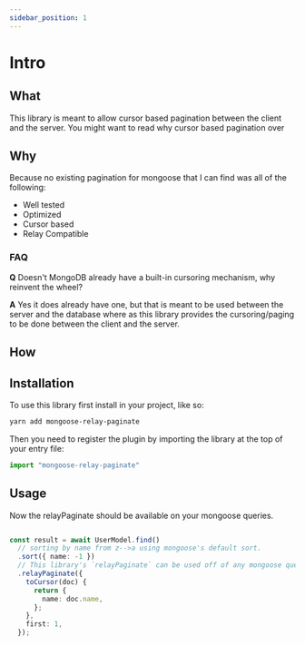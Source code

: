 ```yaml
---
sidebar_position: 1
---
```


# Intro

## What

This library is meant to allow cursor based pagination between the client and the server. You might want to read why cursor based pagination over

## Why

Because no existing pagination for mongoose that I can find was all of the following:

- Well tested
- Optimized
- Cursor based
- Relay Compatible

### FAQ

**Q** Doesn't MongoDB already have a built-in cursoring mechanism, why reinvent the wheel?

**A** Yes it does already have one, but that is meant to be used between the server and the database where as this library provides the cursoring/paging to be done between the client and the server.

## How

## Installation

To use this library first install in your project, like so:

```bash
yarn add mongoose-relay-paginate
```

Then you need to register the plugin by importing the library at the top of your entry file:

```ts
import "mongoose-relay-paginate"
```

## Usage

Now the relayPaginate should be available on your mongoose queries.


```ts

const result = await UserModel.find()
  // sorting by name from z-->a using mongoose's default sort.
  .sort({ name: -1 })
  // This library's `relayPaginate` can be used off of any mongoose query.
  .relayPaginate({
    toCursor(doc) {
      return {
        name: doc.name,
      };
    },
    first: 1,
  });
```
